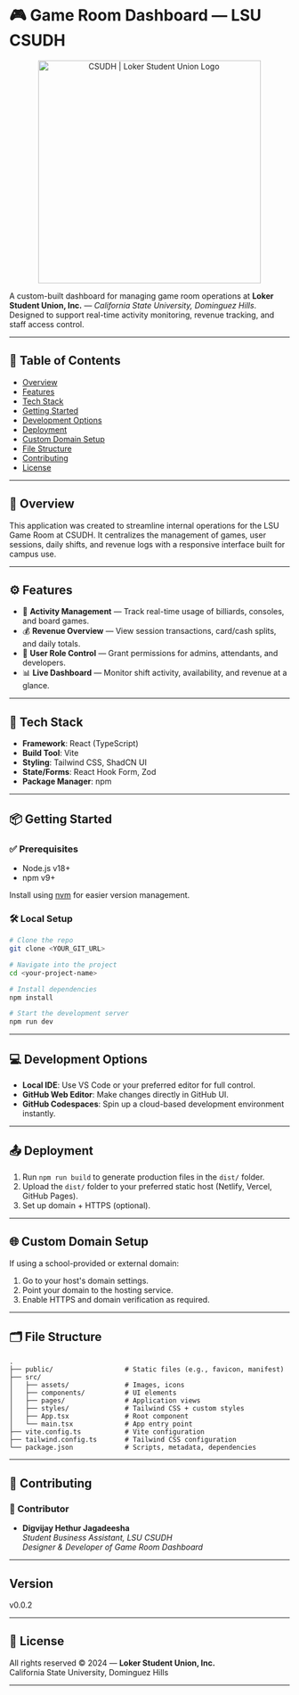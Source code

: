 
# 🎮 Game Room Dashboard — LSU CSUDH

<p align="center">
  <img src="https://lsucsudh.org/wp-content/themes/lokerstudentunion/assets/img/lsu_cobrand.svg" alt="CSUDH | Loker Student Union Logo" width="400" />
</p>

A custom-built dashboard for managing game room operations at **Loker Student Union, Inc.** — *California State University, Dominguez Hills*. Designed to support real-time activity monitoring, revenue tracking, and staff access control.

---

## 📌 Table of Contents

- [Overview](#overview)
- [Features](#features)
- [Tech Stack](#tech-stack)
- [Getting Started](#getting-started)
- [Development Options](#development-options)
- [Deployment](#deployment)
- [Custom Domain Setup](#custom-domain-setup)
- [File Structure](#file-structure)
- [Contributing](#contributing)
- [License](#license)

---

## 🧾 Overview

This application was created to streamline internal operations for the LSU Game Room at CSUDH. It centralizes the management of games, user sessions, daily shifts, and revenue logs with a responsive interface built for campus use.

---

## ⚙️ Features

- 🎯 **Activity Management** — Track real-time usage of billiards, consoles, and board games.
- 💰 **Revenue Overview** — View session transactions, card/cash splits, and daily totals.
- 👤 **User Role Control** — Grant permissions for admins, attendants, and developers.
- 📊 **Live Dashboard** — Monitor shift activity, availability, and revenue at a glance.

---

## 🚀 Tech Stack

- **Framework**: React (TypeScript)
- **Build Tool**: Vite
- **Styling**: Tailwind CSS, ShadCN UI
- **State/Forms**: React Hook Form, Zod
- **Package Manager**: npm

---

## 📦 Getting Started

### ✅ Prerequisites

- Node.js v18+
- npm v9+

Install using [nvm](https://github.com/nvm-sh/nvm#installing-and-updating) for easier version management.

### 🛠️ Local Setup

```bash
# Clone the repo
git clone <YOUR_GIT_URL>

# Navigate into the project
cd <your-project-name>

# Install dependencies
npm install

# Start the development server
npm run dev
```

---

## 💻 Development Options

- **Local IDE**: Use VS Code or your preferred editor for full control.
- **GitHub Web Editor**: Make changes directly in GitHub UI.
- **GitHub Codespaces**: Spin up a cloud-based development environment instantly.

---

## 📤 Deployment

1. Run `npm run build` to generate production files in the `dist/` folder.
2. Upload the `dist/` folder to your preferred static host (Netlify, Vercel, GitHub Pages).
3. Set up domain + HTTPS (optional).

---

## 🌐 Custom Domain Setup

If using a school-provided or external domain:

1. Go to your host's domain settings.
2. Point your domain to the hosting service.
3. Enable HTTPS and domain verification as required.

---

## 🗂️ File Structure

```
.
├── public/                  # Static files (e.g., favicon, manifest)
├── src/
│   ├── assets/              # Images, icons
│   ├── components/          # UI elements
│   ├── pages/               # Application views
│   ├── styles/              # Tailwind CSS + custom styles
│   ├── App.tsx              # Root component
│   └── main.tsx             # App entry point
├── vite.config.ts           # Vite configuration
├── tailwind.config.ts       # Tailwind CSS configuration
└── package.json             # Scripts, metadata, dependencies
```

---

## 🤝 Contributing

### 👤 Contributor

- **Digvijay Hethur Jagadeesha**  
  *Student Business Assistant, LSU CSUDH*  
  *Designer & Developer of Game Room Dashboard*

---
## Version

v0.0.2

---

## 📄 License

All rights reserved © 2024 — **Loker Student Union, Inc.**  
California State University, Dominguez Hills

---

